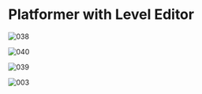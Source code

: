 # Platformer with Level Editor


![038](https://github.com/JoeLumbley/Platformer-with-Level-Editor/assets/77564255/6cd90520-d698-4911-98cf-205aa91ada2f)


![040](https://github.com/JoeLumbley/Platformer-with-Level-Editor/assets/77564255/6221df31-adc9-4db8-95ef-c94f86c1a623)


![039](https://github.com/JoeLumbley/Platformer-with-Level-Editor/assets/77564255/a9f78af9-99c6-48ea-a5ef-5c9adc8d47ff)


























![003](https://github.com/JoeLumbley/Platformer-with-Level-Editor/assets/77564255/9ad10840-2c31-4bf2-8d92-1f5aab2b8312)



